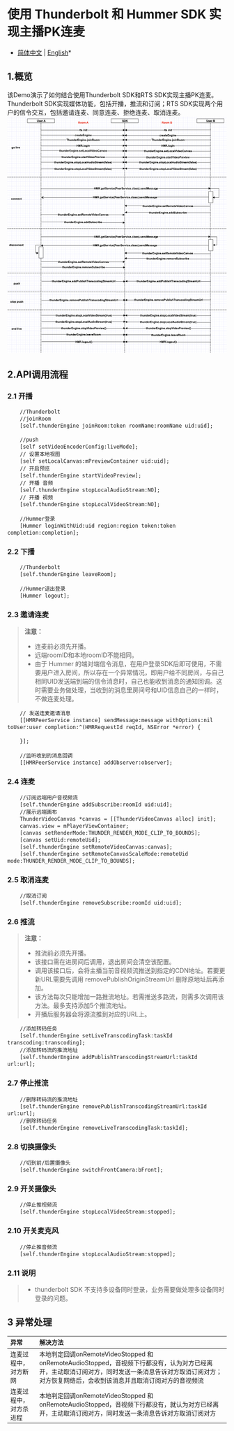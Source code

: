 # 使用 Thunderbolt 和 Hummer SDK 实现主播PK连麦

* [简体中文](README.zh.md) | [English](README.md)*

## 1.概览
该Demo演示了如何结合使用Thunderbolt SDK和RTS SDK实现主播PK连麦。Thunderbolt SDK实现媒体功能，包括开播，推流和订阅；RTS SDK实现两个用户的信令交互，包括邀请连麦、同意连麦、拒绝连麦、取消连麦。
![cross_channel](cross_channel.png)

## 2.API调用流程

### 2.1 开播

```objc
    //Thunderbolt
    //joinRoom
    [self.thunderEngine joinRoom:token roomName:roomName uid:uid];
    
    //push
    [self setVideoEncoderConfig:liveMode];
    // 设置本地视图
    [self setLocalCanvas:mPreviewContainer uid:uid];
    // 开启预览
    [self.thunderEngine startVideoPreview];
    // 开播 音频
    [self.thunderEngine stopLocalAudioStream:NO];
    // 开播 视频
    [self.thunderEngine stopLocalVideoStream:NO];

    //Hummer登录
    [Hummer loginWithUid:uid region:region token:token completion:completion];

```

### 2.2 下播

```objc
    //Thunderbolt
    [self.thunderEngine leaveRoom];

    //Hummer退出登录
    [Hummer logout];
```

### 2.3 邀请连麦

> **注意：**
>
> - 连麦前必须先开播。
> - 远端roomID和本地roomID不能相同。
> - 由于 Hummer 的端对端信令消息，在用户登录SDK后即可使用，不需要用户进入房间，所以存在一个异常情况，即用户给不同房间，与自己相同UID发送端到端的信令消息时，自己也能收到消息的通知回调。这时需要业务做处理，当收到的消息里房间号和UID信息自己的一样时，不做连麦处理。

```objc
    // 发送连麦邀请消息
    [[HMRPeerService instance] sendMessage:message withOptions:nil toUser:user completion:^(HMRRequestId reqId, NSError *error) {
        
    }];

    //监听收到的消息回调
    [[HMRPeerService instance] addObserver:observer];
```

### 2.4 连麦

```objc
    //订阅远端用户音视频流
    [self.thunderEngine addSubscribe:roomId uid:uid];
    //展示远端画布
    ThunderVideoCanvas *canvas = [[ThunderVideoCanvas alloc] init];
    canvas.view = mPlayerViewContainer;
    [canvas setRenderMode:THUNDER_RENDER_MODE_CLIP_TO_BOUNDS];
    [canvas setUid:remoteUid];
    [self.thunderEngine setRemoteVideoCanvas:canvas];
    [self.thunderEngine setRemoteCanvasScaleMode:remoteUid mode:THUNDER_RENDER_MODE_CLIP_TO_BOUNDS];
```

### 2.5 取消连麦

```objc
    //取消订阅
    [self.thunderEngine removeSubscribe:roomId uid:uid];
```

### 2.6 推流

> **注意：**
>
> - 推流前必须先开播。
> - 该接口需在进房间后调用，退出房间会清空该配置。
> - 调用该接口后，会将主播当前音视频流推送到指定的CDN地址。若要更新URL需要先调用 removePublishOriginStreamUrl 删除原地址后再添加。
> - 该方法每次只能增加一路推流地址。若需推送多路流，则需多次调用该方法。最多支持添加5个推流地址。
> - 开播后服务器会将源流推到对应的URL上。

```objc
    //添加转码任务
    [self.thunderEngine setLiveTranscodingTask:taskId transcoding:transcoding];
    //添加转码流的推流地址
    [self.thunderEngine addPublishTranscodingStreamUrl:taskId url:url];
```

### 2.7 停止推流

```objc
    //删除转码流的推流地址
    [self.thunderEngine removePublishTranscodingStreamUrl:taskId url:url];
    //删除转码任务
    [self.thunderEngine removeLiveTranscodingTask:taskId];
```

### 2.8 切换摄像头

```objc
    //切到前/后置摄像头
    [self.thunderEngine switchFrontCamera:bFront];
```

### 2.9 开关摄像头

```objc
    //停止推视频流
    [self.thunderEngine stopLocalVideoStream:stopped];
```

### 2.10 开关麦克风

```objc
    //停止推音频流
    [self.thunderEngine stopLocalAudioStream:stopped];
```

### 2.11 说明
> - thunderbolt SDK 不支持多设备同时登录，业务需要做处理多设备同时登录的问题。

## 3 异常处理
|异常|解决方法|
|:-----|:-----|
|连麦过程中，对方断网|本地判定回调onRemoteVideoStopped 和 onRemoteAudioStopped，音视频下行都没有，认为对方已经离开，主动取消订阅对方，同时发送一条消息告诉对方取消订阅对方；对方恢复网络后，会收到该消息并且取消订阅对方的音视频流|
|连麦过程中，对方杀进程|本地判定回调onRemoteVideoStopped 和 onRemoteAudioStopped，音视频下行都没有，就认为对方已经离开，主动取消订阅对方，同时发送一条消息告诉对方取消订阅对方|

